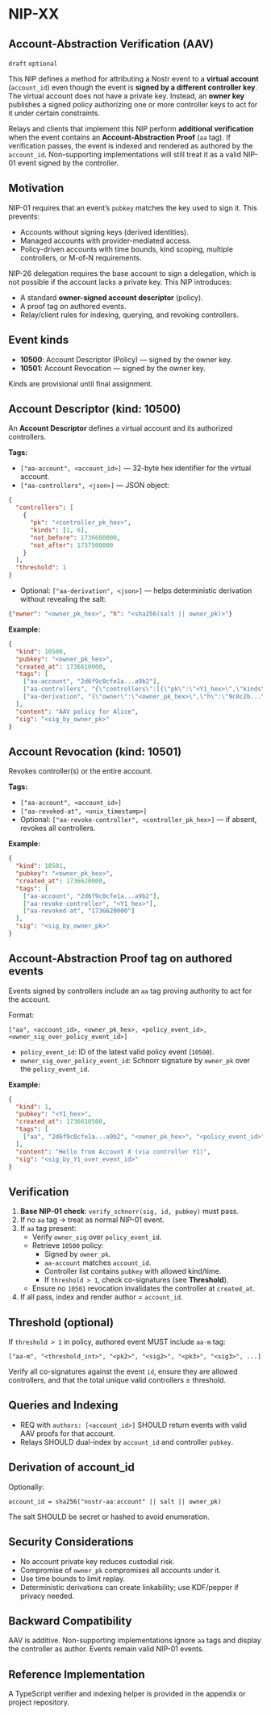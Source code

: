 NIP-XX
======

Account-Abstraction Verification (AAV)
--------------------------------------

`draft` `optional`

This NIP defines a method for attributing a Nostr event to a **virtual account** (`account_id`) even though the event is **signed by a different controller key**. The virtual account does not have a private key. Instead, an **owner key** publishes a signed policy authorizing one or more controller keys to act for it under certain constraints.

Relays and clients that implement this NIP perform **additional verification** when the event contains an **Account-Abstraction Proof** (`aa` tag). If verification passes, the event is indexed and rendered as authored by the `account_id`. Non-supporting implementations will still treat it as a valid NIP-01 event signed by the controller.

## Motivation

NIP-01 requires that an event’s `pubkey` matches the key used to sign it. This prevents:
- Accounts without signing keys (derived identities).
- Managed accounts with provider-mediated access.
- Policy-driven accounts with time bounds, kind scoping, multiple controllers, or M-of-N requirements.

NIP-26 delegation requires the base account to sign a delegation, which is not possible if the account lacks a private key. This NIP introduces:
- A standard **owner-signed account descriptor** (policy).
- A proof tag on authored events.
- Relay/client rules for indexing, querying, and revoking controllers.

## Event kinds

- **10500**: Account Descriptor (Policy) — signed by the owner key.
- **10501**: Account Revocation — signed by the owner key.

Kinds are provisional until final assignment.

## Account Descriptor (kind: 10500)

An **Account Descriptor** defines a virtual account and its authorized controllers.

**Tags:**
- `["aa-account", <account_id>]` — 32-byte hex identifier for the virtual account.
- `["aa-controllers", <json>]` — JSON object:
```json
{
  "controllers": [
    {
      "pk": "<controller_pk_hex>",
      "kinds": [1, 6],
      "not_before": 1736600000,
      "not_after": 1737500000
    }
  ],
  "threshold": 1
}
```
- Optional: `["aa-derivation", <json>]` — helps deterministic derivation without revealing the salt:
```json
{"owner": "<owner_pk_hex>", "h": "<sha256(salt || owner_pk)>"}
```

**Example:**
```json
{
  "kind": 10500,
  "pubkey": "<owner_pk_hex>",
  "created_at": 1736610000,
  "tags": [
    ["aa-account", "2d6f9c0cfe1a...a9b2"], 
    ["aa-controllers", "{\"controllers\":[{\"pk\":\"<Y1_hex>\",\"kinds\":[1],\"not_before\":1736600000,\"not_after\":1737500000}],\"threshold\":1}"],
    ["aa-derivation", "{\"owner\":\"<owner_pk_hex>\",\"h\":\"9c8c2b...\"}"]
  ],
  "content": "AAV policy for Alice",
  "sig": "<sig_by_owner_pk>"
}
```

## Account Revocation (kind: 10501)

Revokes controller(s) or the entire account.

**Tags:**
- `["aa-account", <account_id>]`
- `["aa-revoked-at", <unix_timestamp>]`
- Optional: `["aa-revoke-controller", <controller_pk_hex>]` — if absent, revokes all controllers.

**Example:**
```json
{
  "kind": 10501,
  "pubkey": "<owner_pk_hex>",
  "created_at": 1736620000,
  "tags": [
    ["aa-account", "2d6f9c0cfe1a...a9b2"],
    ["aa-revoke-controller", "<Y1_hex>"],
    ["aa-revoked-at", "1736620000"]
  ],
  "sig": "<sig_by_owner_pk>"
}
```

## Account-Abstraction Proof tag on authored events

Events signed by controllers include an `aa` tag proving authority to act for the account.

Format:
```
["aa", <account_id>, <owner_pk_hex>, <policy_event_id>, <owner_sig_over_policy_event_id>]
```

- `policy_event_id`: ID of the latest valid policy event (`10500`).
- `owner_sig_over_policy_event_id`: Schnorr signature by `owner_pk` over the `policy_event_id`.

**Example:**
```json
{
  "kind": 1,
  "pubkey": "<Y1_hex>",
  "created_at": 1736610500,
  "tags": [
    ["aa", "2d6f9c0cfe1a...a9b2", "<owner_pk_hex>", "<policy_event_id>", "<sig_by_owner_over_policy_id>"]
  ],
  "content": "Hello from Account X (via controller Y1)",
  "sig": "<sig_by_Y1_over_event_id>"
}
```

## Verification

1. **Base NIP-01 check**: `verify_schnorr(sig, id, pubkey)` must pass.
2. If no `aa` tag → treat as normal NIP-01 event.
3. If `aa` tag present:
   - Verify `owner_sig` over `policy_event_id`.
   - Retrieve `10500` policy:
     - Signed by `owner_pk`.
     - `aa-account` matches `account_id`.
     - Controller list contains `pubkey` with allowed kind/time.
     - If `threshold > 1`, check co-signatures (see **Threshold**).
   - Ensure no `10501` revocation invalidates the controller at `created_at`.
4. If all pass, index and render author = `account_id`.

## Threshold (optional)

If `threshold > 1` in policy, authored event MUST include `aa-m` tag:
```
["aa-m", "<threshold_int>", "<pk2>", "<sig2>", "<pk3>", "<sig3>", ...]
```
Verify all co-signatures against the event `id`, ensure they are allowed controllers, and that the total unique valid controllers ≥ threshold.

## Queries and Indexing

- REQ with `authors: [<account_id>]` SHOULD return events with valid AAV proofs for that account.
- Relays SHOULD dual-index by `account_id` and controller `pubkey`.

## Derivation of account_id

Optionally:
```
account_id = sha256("nostr-aa:account" || salt || owner_pk)
```
The salt SHOULD be secret or hashed to avoid enumeration.

## Security Considerations

- No account private key reduces custodial risk.
- Compromise of `owner_pk` compromises all accounts under it.
- Use time bounds to limit replay.
- Deterministic derivations can create linkability; use KDF/pepper if privacy needed.

## Backward Compatibility

AAV is additive. Non-supporting implementations ignore `aa` tags and display the controller as author. Events remain valid NIP-01 events.

## Reference Implementation

A TypeScript verifier and indexing helper is provided in the appendix or project repository.
